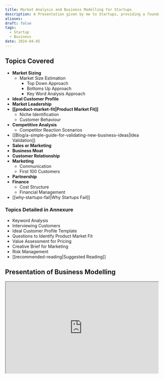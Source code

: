 ```yaml
---
title: Market Analysis and Business Modelling for Startups
description: A Presentation given by me to Startups, providing a foundation in market analysis and business modelling
aliases: 
draft: false
tags:
  - Startup
  - Business
date: 2024-04-05
---
```


## Topics Covered

- **Market Sizing**
  - Market Size Estimation
    - Top Down Approach
    - Bottoms Up Approach
    - Key Word Analysis Approach
- **Ideal Customer Profile**
- **Market Leadership**
- **[[product-market-fit|Product Market Fit]]**
  - Niche Identification
  - Customer Behaviour
- **Competitive Analysis**
  - Competitor Reaction Scenarios
- [[Blog/a-simple-guide-for-validating-new-business-ideas|Idea Validation]]
- **Sales or Marketing**
- **Business Moat**
- **Customer Relationship**
- **Marketing**
  - Communication
  - First 100 Customers
- **Partnership**
- **Finance**
  - Cost Structure
  - Financial Management
- [[why-startups-fail|Why Startups Fail]]

### Topics Detailed in Annexure

- Keyword Analysis
- Interviewing Customers
- Ideal Customer Profile Template
- Questions to Identify Product Market Fit
- Value Assessment for Pricing
- Creative Brief for Marketing
- Risk Management
- [[recommended-reading|Suggested Reading]]

## Presentation of Business Modelling

<iframe
  src="https://docs.google.com/presentation/d/e/2PACX-1vRQdMMgqpcZ0B1nC-axgwiU8VX2HOz-rspjEb91Y3hIo-EcnM2dKshgm_d5zWbkhoJitesxa_9QlGsA/embed?start=false&loop=false&delayms=3000"
width="500"
height="300"
></iframe>
